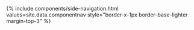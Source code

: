 {% include components/side-navigation.html values=site.data.componentnav style="border-x-1px border-base-lighter margin-top-3" %}